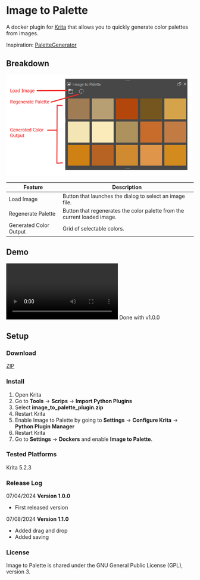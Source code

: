 # Image to Palette
A docker plugin for [Krita](https://krita.org/en/) that allows you to quickly generate color palettes from images.

Inspiration: [PaletteGenerator](https://github.com/kaichi1342/PaletteGenerator?tab=readme-ov-file)

## Breakdown
<img src="screenshots\interfaceBreakdown.png" width="500"></img>

| Feature | Description |
| ----------- | ----------- |
| Load Image | Button that launches the dialog to select an image file. |
| Regenerate Palette | Button that regenerates the color palette from the current loaded image. |
| Generated Color Output | Grid of selectable colors. |

## Demo
<video src="screenshots\demo.mp4" controls></video>
Done with v1.0.0

## Setup

### Download
[ZIP](https://github.com/meredithscott131/ImageToPalette/archive/refs/heads/main.zip)

### Install
1. Open Krita
2. Go to **Tools** &#8594; **Scrips** &#8594; **Import Python Plugins**
3. Select **image_to_palette_plugin.zip**
4. Restart Krita
5. Enable Image to Palette by going to **Settings** &#8594; **Configure Krita** &#8594; **Python Plugin Manager**
6. Restart Krita
7. Go to **Settings** &#8594; **Dockers** and enable **Image to Palette**. 

### Tested Platforms
Krita 5.2.3

### Release Log
07/04/2024 **Version 1.0.0**
- First released version

07/08/2024 **Version 1.1.0**
- Added drag and drop
- Added saving

### License
Image to Palette is shared under the GNU General Public License (GPL), version 3.